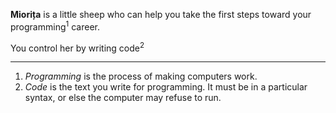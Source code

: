 **Miorița** is a little sheep who can help you take the first steps toward your programming<sup>1</sup> career.

You control her by writing code<sup>2</sup>

---

1. *Programming* is the process of making computers work.
2. *Code* is the text you write for programming. It must be in a particular syntax, or else the computer may refuse to run.

